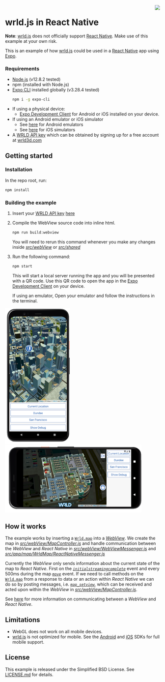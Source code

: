 <a href="https://www.wrld3d.com/">
    <img src="https://cdn2.wrld3d.com/wp-content/uploads/2017/04/WRLD_Blue.png" align="right" height="80px" />
</a>

# wrld.js in React Native

**Note**: [wrld.js](https://github.com/wrld3d/wrld.js) does not officially support [React Native](https://reactnative.dev/). Make use of this example at your own risk.

This is an example of how [wrld.js](https://github.com/wrld3d/wrld.js) could be used in a [React Native](https://reactnative.dev/) app using [Expo](https://docs.expo.io/).

### Requirements

*   [Node.js](https://nodejs.org/en/) (v12.8.2 tested)
*   npm (installed with Node.js)
*   [Expo CLI](https://docs.expo.io/workflow/expo-cli/) installed globally (v3.28.4 tested)
    ```sh
    npm i -g expo-cli
    ```
*   If using a physical device:
    -   [Expo Development Client](https://expo.io/tools#client) for Android or iOS installed on your device.
*   If using an Android emulator or iOS simulator
    -   See [here](https://docs.expo.io/workflow/android-studio-emulator/) for Android emulators
    -   See [here](https://docs.expo.io/workflow/ios-simulator/) for iOS simulators
*   A [WRLD API key](https://accounts.wrld3d.com/#/tab-keys) which can be obtained by signing up for a free account at [wrld3d.com](https://wrld3d.com)

## Getting started

### Installation

In the repo root, run:
```sh
npm install
```

### Building the example

1. Insert your [WRLD API key](https://accounts.wrld3d.com/#/tab-keys) [here](/src/config.json)

1. Compile the WebView source code into inline html.
    ```sh
    npm run build:webview
    ```
    You will need to rerun this command whenever you make any changes inside [_src/webView_](/src/webView) or [_src/shared_](src/shared)

1. Run the following command:

    ```sh
    npm start
    ```

    This will start a local server running the app and you will be presented with a QR code. Use this QR code to open the app in the [Expo Development Client](https://expo.io/tools#client) on your device.

    If using an emulator, Open your emulator and follow the instructions in the terminal.

<img src="./images/AndroidPortrait.png" width="212px"/>
<img src="./images/AndroidLandscape.png" width="445px"/>

## How it works

The example works by inserting a [`Wrld.map`](https://www.wrld3d.com/wrld.js/latest/docs/api/L.Wrld.map/) into a [_WebView_](https://www.npmjs.com/package/react-native-webview). We create the map in [_src/webView/MapController.js_](/src/webView/MapController.js#L25) and handle communication between the _WebView_ and _React Native_ in [_src/webView/WebViewMessenger.js_](/src/webView/WebViewMessenger.js#L16) and [_src/app/map/WrldMap/ReactNativeMessenger.js_](/src/app/map/WrldMap/ReactNativeMessenger.js#L20)

Currently the _WebView_ only sends information about the current state of the map to _React Native_. First on the [_`initialstreamingcomplete`_](https://www.wrld3d.com/wrld.js/latest/docs/api/L.Wrld.map/#events) event and every 500ms during the map [_`move`_](https://www.wrld3d.com/wrld.js/latest/docs/leaflet/L.Map/#map-map-state-change-events) event. If we need to call methods on the [`Wrld.map`](https://www.wrld3d.com/wrld.js/latest/docs/api/L.Wrld.map/) from a response to data or an action within _React Native_ we can do so by posting messages, i.e. [_`map_setview`_](/src/app/map/WrldMap/WrldMap.js#L43), which can be received and acted upon within the _WebView_ in [_src/webView/MapController.js_](/src/webView/MapController.js#L21).

See [here](https://github.com/react-native-webview/react-native-webview/blob/74872a1f02c43e425f19739b1b25f5fbe614ba1f/docs/Guide.md#communicating-between-js-and-native) for more information on communicating between a _WebView_ and _React Native_.

## Limitations

*   WebGL does not work on all mobile devices.
*   [wrld.js](https://github.com/wrld3d/wrld.js) is not optimized for mobile. See the [Android](https://www.wrld3d.com/android/latest/docs/examples/) and [iOS](https://www.wrld3d.com/ios/latest/docs/examples/) SDKs for full mobile support.

## License

This example is released under the Simplified BSD License. See [LICENSE.md](LICENSE.md) for details.

